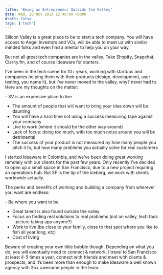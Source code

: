 ```yaml
---
title: 'Being an Entrepreneur Outside the Valley'
date: Wed, 20 Nov 2013 12:48:00 +0000
draft: false
tags: ['tech']
---
```


Silicon Valley is a great place to be to start a tech company. You will have access to Angel Investors and VCs, will be able to meet up with similar minded folks and even find a mentor to help you on your way.

<!--more-->

But not all great tech companies are in the valley. Take Shopify, Snapchat, Clarity.fm, and of course Ideaware for starters.

I’ve been in the tech scene for 10+ years, working with startups and companies helping them with their products (design, development, user testing, you name it), but I’ve never moved to the valley, why? never had to. Here are my thoughts on the matter:

\- SV is an expensive place to live  
- The amount of people that will want to bring your idea down will be daunting  
- You will have a hard time not using a success measuring tape against your company  
- Live to work (where it should be the other way around)  
- Lack of focus: doing too much, with too much noise around you will be detrimental  
- The success of your product is not measured by how many people you pitch it to, but how many problems you actually solve for real customers

I started Ideaware in Colombia, and we’ve been doing great working remotely with our clients for the past few years. Only recently I’ve decided to open up a small space in San Francisco, due to a new project requiring an operations hub. But SF is the tip of the iceberg, we work with clients worldwide actually.

The perks and benefits of working and building a company from wherever you want are endless:

\- Be where you want to be  
- Great talent is also found outside the valley  
- Focus on finding real solutions to real problems (not on valley, tech fads - picture taking app anyone?)  
- Work to live (be close to your family, close to that spot where you like to fish all year long, etc)  
- Cost of living

Beware of creating your own little bubble though. Depending on what you do, you will eventually need to connect & network. I travel to San Francisco at least 4-5 times a year, connect with friends and meet with clients & prospects, and it’s been more than enough to make Ideaware a well known agency with 25+ awesome people in the team.
